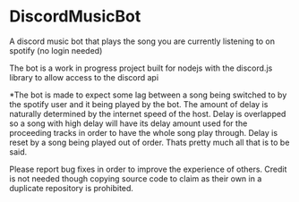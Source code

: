 # DiscordMusicBot

A discord music bot that plays the song you are currently listening to on spotify (no login needed)

The bot is a work in progress project built for 
nodejs with the discord.js library to allow access 
to the discord api

*The bot is made to expect some lag between a song being switched to by the spotify user and it being played by the bot. The amount of delay is naturally determined by the internet speed of the host. Delay is overlapped so a song with high delay will have its delay amount used for the proceeding tracks in order to have the whole song play through. Delay is reset by a song being played out of order. Thats pretty much all that is to be said.

Please report bug fixes in order to improve the experience of others. Credit is not needed though copying source code to claim as their own in a duplicate repository is prohibited.